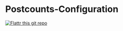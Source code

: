 Postcounts-Configuration
========================

[![Flattr this git repo](http://api.flattr.com/button/flattr-badge-large.png)](https://flattr.com/submit/auto?user_id=parttimelegend&url=https://github.com/PartTimeLegend/Postcounts-Configuration&title=Postcounts-Configuration&language=&tags=github&category=software) 
